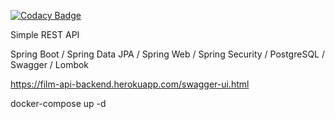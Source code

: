 [![Codacy Badge](https://api.codacy.com/project/badge/Grade/ae54394a11714fc9998d9a7ba8a2e182)](https://app.codacy.com/manual/RSeeeK/filmapi?utm_source=github.com&utm_medium=referral&utm_content=RSeeeK/filmapi&utm_campaign=Badge_Grade_Dashboard)

Simple REST API

Spring Boot / Spring Data JPA / Spring Web / Spring Security / PostgreSQL / Swagger / Lombok

https://film-api-backend.herokuapp.com/swagger-ui.html

docker-compose up -d